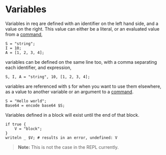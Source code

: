 # Variables

Variables in req are defined with an identifier on the left hand side, and a
value on the right. This value can either be a literal, or an evaluated value
from a [command](commands.md),

    S = "string";
    I = 10;
    A = [1, 2, 3, 4];

variables can be defined on the same line too, with a comma separating each
identifier, and expression,

    S, I, A = "string", 10, [1, 2, 3, 4];

variables are referenced with `$` for when you want to use them elsewhere, as
a value to another variable or an argument to a [command](commands.md).

    S = "Hello world";
    Base64 = encode base64 $S;

Variables defined in a block will exist until the end of that block.

    if true {
        V = "block";
    }
    writeln _ $V; # results in an error, undefined: V

>**Note:** This is not the case in the REPL currently.
